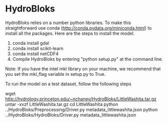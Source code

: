 HydroBloks
==========

HydroBloks relies on a number python libraries. To make this straightforward use conda (http://conda.pydata.org/miniconda.html) to install all the packages. Here are the steps to install the model.

1. conda install gdal
2. conda install scikit-learn
3. conda install netCDF4
4. Compile HydroBloks by entering "python setup.py" at the command line.

Note: If you have the intel mkl library on your machine, we recommend that you set the mkl_flag variable in setup.py to True.

To run the model on a test dataset, follow the following steps

wget http://hydrology.princeton.edu/~nchaney/HydroBloks/LittleWashita.tar.gz
untar -xvzf LittleWashita.tar.gz
cd LittleWashita
python ../HydroBloks/Preprocessing/Driver.py metadata_littlewashita.json
python ../HydroBloks/HydroBloks/Driver.py metadata_littlewashita.json


